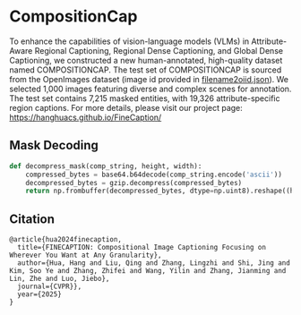 # CompositionCap
To enhance the capabilities of vision-language models (VLMs) in Attribute-Aware Regional Captioning, Regional Dense Captioning, and Global Dense Captioning, we constructed a new human-annotated, high-quality dataset named COMPOSITIONCAP. The test set of COMPOSITIONCAP is sourced from the OpenImages dataset (image id provided in [filename2oiid.json](Data/filename2oiid.json)). We selected 1,000 images featuring diverse and complex scenes for annotation. The test set contains 7,215 masked entities, with 19,326 attribute-specific region captions. For more details, please visit our project page: https://hanghuacs.github.io/FineCaption/


## Mask Decoding
```python
def decompress_mask(comp_string, height, width):
    compressed_bytes = base64.b64decode(comp_string.encode('ascii'))
    decompressed_bytes = gzip.decompress(compressed_bytes)
    return np.frombuffer(decompressed_bytes, dtype=np.uint8).reshape((height, width))
```

## Citation
```
@article{hua2024finecaption,
  title={FINECAPTION: Compositional Image Captioning Focusing on Wherever You Want at Any Granularity},
  author={Hua, Hang and Liu, Qing and Zhang, Lingzhi and Shi, Jing and Kim, Soo Ye and Zhang, Zhifei and Wang, Yilin and Zhang, Jianming and Lin, Zhe and Luo, Jiebo},
  journal={CVPR}},
  year={2025}
}
```